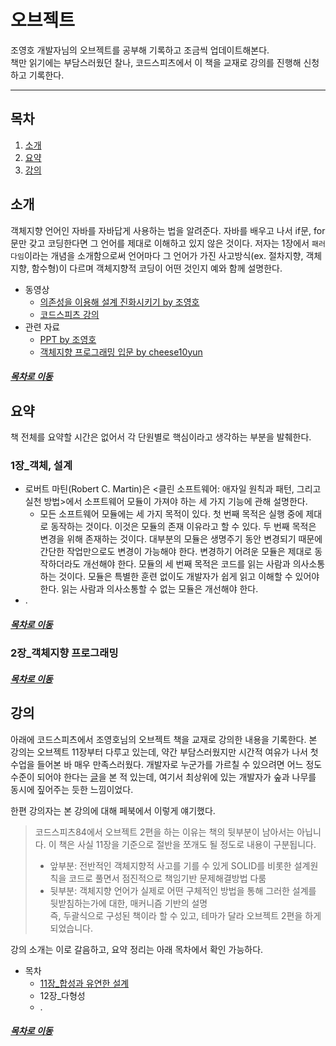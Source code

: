 오브젝트
=====
조영호 개발자님의 오브젝트를 공부해 기록하고 조금씩 업데이트해본다.  
책만 읽기에는 부담스러웠던 찰나, 코드스피츠에서 이 책을 교재로 강의를 진행해 신청하고 기록한다.
- - -
## 목차
1. [소개](#소개)
2. [요약](#요약)
3. [강의](#강의)

## 소개
객체지향 언어인 자바를 자바답게 사용하는 법을 알려준다. 자바를 배우고 나서 if문, for문만 갖고 코딩한다면 그 언어를 제대로 이해하고 있지 않은 것이다. 저자는 1장에서 `패러다임`이라는 개념을 소개함으로써 언어마다 그 언어가 가진 사고방식(ex. 절차지향, 객체지향, 함수형)이 다르며 객체지향적 코딩이 어떤 것인지 예와 함께 설명한다.

* 동영상
	* [의존성을 이용해 설계 진화시키기 by 조영호](https://www.youtube.com/watch?v=dJ5C4qRqAgA)
	* [코드스피츠 강의](https://www.youtube.com/watch?v=sWyZUzQW3IM&t=8s)
* 관련 자료
	* [PPT by 조영호](https://www.slideshare.net/baejjae93?utm_campaign=profiletracking&utm_medium=sssite&utm_source=ssslideview)
	* [객체지향 프로그래밍 입문 by cheese10yun](https://github.com/cheese10yun/TIL/blob/master/OOP/객체-지향-프로그래밍-입문.md)

##### [목차로 이동](#목차)
	
## 요약
책 전체를 요약할 시간은 없어서 각 단원별로 핵심이라고 생각하는 부분을 발췌한다.

### 1장_객체, 설계
* 로버트 마틴(Robert C. Martin)은 <클린 소프트웨어: 애자일 원칙과 패턴, 그리고 실천 방법>에서 소프트웨어 모듈이 가져야 하는 세 가지 기능에 관해 설명한다.
	* 모든 소프트웨어 모듈에는 세 가지 목적이 있다. 첫 번째 목적은 실행 중에 제대로 동작하는 것이다. 이것은 모듈의 존재 이유라고 할 수 있다. 두 번째 목적은 변경을 위해 존재하는 것이다. 대부분의 모듈은 생명주기 동안 변경되기 때문에 간단한 작업만으로도 변경이 가능해야 한다. 변경하기 어려운 모듈은 제대로 동작하더라도 개선해야 한다. 모듈의 세 번째 목적은 코드를 읽는 사람과 의사소통하는 것이다. 모듈은 특별한 훈련 없이도 개발자가 쉽게 읽고 이해할 수 있어야 한다. 읽는 사람과 의사소통할 수 없는 모듈은 개선해야 한다.
* .

##### [목차로 이동](#목차)

### 2장_객체지향 프로그래밍

##### [목차로 이동](#목차)

## 강의
아래에 코드스피츠에서 조영호님의 오브젝트 책을 교재로 강의한 내용을 기록한다. 본 강의는 오브젝트 11장부터 다루고 있는데, 약간 부담스러웠지만 시간적 여유가 나서 첫 수업을 들어본 바 매우 만족스러웠다. 개발자로 누군가를 가르칠 수 있으려면 어느 정도 수준이 되어야 한다는 [글](https://docs.google.com/document/d/1_phA5XUszSmN7Ta-QHs4DxRz9_iu8YlhxpVjSGEbWcg/edit)을 본 적 있는데, 여기서 최상위에 있는 개발자가 숲과 나무를 동시에 짚어주는 듯한 느낌이었다.

한편 강의자는 본 강의에 대해 페북에서 이렇게 얘기했다.

> 코드스피츠84에서 오브젝트 2편을 하는 이유는 책의 뒷부분이 남아서는 아닙니다. 이 책은 사실 11장을 기준으로 절반을 쪼개도 될 정도로 내용이 구분됩니다.  
> * 앞부분: 전반적인 객체지향적 사고를 기를 수 있게 SOLID를 비롯한 설계원칙을 코드로 풀면서 점진적으로 책임기반 문제해결방법 다룸  
> * 뒷부분: 객체지향 언어가 실제로 어떤 구체적인 방법을 통해 그러한 설계를 뒷받침하는가에 대한, 매커니즘 기반의 설명  
> 즉, 두괄식으로 구성된 책이라 할 수 있고, 테마가 달라 오브젝트 2편을 하게 되었습니다.  

강의 소개는 이로 갈음하고, 요약 정리는 아래 목차에서 확인 가능하다.

* 목차
	* [11장_합성과 유연한 설계](https://github.com/nara1030/portfolio/blob/master/docs/lecture_list/code_spitz_object2/object2_ch11.md)
	* 12장_다형성
	* .

##### [목차로 이동](#목차)
